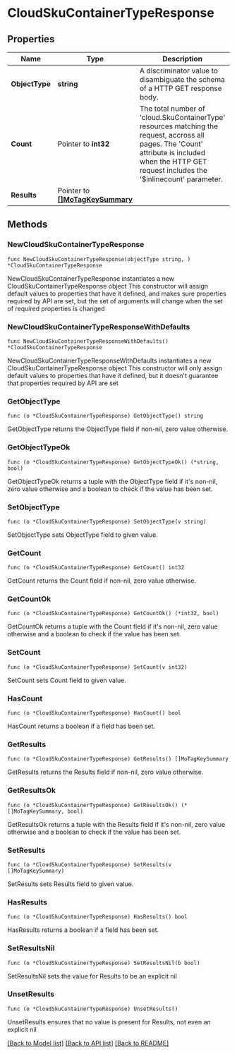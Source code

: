 # CloudSkuContainerTypeResponse

## Properties

Name | Type | Description | Notes
------------ | ------------- | ------------- | -------------
**ObjectType** | **string** | A discriminator value to disambiguate the schema of a HTTP GET response body. | 
**Count** | Pointer to **int32** | The total number of &#39;cloud.SkuContainerType&#39; resources matching the request, accross all pages. The &#39;Count&#39; attribute is included when the HTTP GET request includes the &#39;$inlinecount&#39; parameter. | [optional] 
**Results** | Pointer to [**[]MoTagKeySummary**](MoTagKeySummary.md) |  | [optional] 

## Methods

### NewCloudSkuContainerTypeResponse

`func NewCloudSkuContainerTypeResponse(objectType string, ) *CloudSkuContainerTypeResponse`

NewCloudSkuContainerTypeResponse instantiates a new CloudSkuContainerTypeResponse object
This constructor will assign default values to properties that have it defined,
and makes sure properties required by API are set, but the set of arguments
will change when the set of required properties is changed

### NewCloudSkuContainerTypeResponseWithDefaults

`func NewCloudSkuContainerTypeResponseWithDefaults() *CloudSkuContainerTypeResponse`

NewCloudSkuContainerTypeResponseWithDefaults instantiates a new CloudSkuContainerTypeResponse object
This constructor will only assign default values to properties that have it defined,
but it doesn't guarantee that properties required by API are set

### GetObjectType

`func (o *CloudSkuContainerTypeResponse) GetObjectType() string`

GetObjectType returns the ObjectType field if non-nil, zero value otherwise.

### GetObjectTypeOk

`func (o *CloudSkuContainerTypeResponse) GetObjectTypeOk() (*string, bool)`

GetObjectTypeOk returns a tuple with the ObjectType field if it's non-nil, zero value otherwise
and a boolean to check if the value has been set.

### SetObjectType

`func (o *CloudSkuContainerTypeResponse) SetObjectType(v string)`

SetObjectType sets ObjectType field to given value.


### GetCount

`func (o *CloudSkuContainerTypeResponse) GetCount() int32`

GetCount returns the Count field if non-nil, zero value otherwise.

### GetCountOk

`func (o *CloudSkuContainerTypeResponse) GetCountOk() (*int32, bool)`

GetCountOk returns a tuple with the Count field if it's non-nil, zero value otherwise
and a boolean to check if the value has been set.

### SetCount

`func (o *CloudSkuContainerTypeResponse) SetCount(v int32)`

SetCount sets Count field to given value.

### HasCount

`func (o *CloudSkuContainerTypeResponse) HasCount() bool`

HasCount returns a boolean if a field has been set.

### GetResults

`func (o *CloudSkuContainerTypeResponse) GetResults() []MoTagKeySummary`

GetResults returns the Results field if non-nil, zero value otherwise.

### GetResultsOk

`func (o *CloudSkuContainerTypeResponse) GetResultsOk() (*[]MoTagKeySummary, bool)`

GetResultsOk returns a tuple with the Results field if it's non-nil, zero value otherwise
and a boolean to check if the value has been set.

### SetResults

`func (o *CloudSkuContainerTypeResponse) SetResults(v []MoTagKeySummary)`

SetResults sets Results field to given value.

### HasResults

`func (o *CloudSkuContainerTypeResponse) HasResults() bool`

HasResults returns a boolean if a field has been set.

### SetResultsNil

`func (o *CloudSkuContainerTypeResponse) SetResultsNil(b bool)`

 SetResultsNil sets the value for Results to be an explicit nil

### UnsetResults
`func (o *CloudSkuContainerTypeResponse) UnsetResults()`

UnsetResults ensures that no value is present for Results, not even an explicit nil

[[Back to Model list]](../README.md#documentation-for-models) [[Back to API list]](../README.md#documentation-for-api-endpoints) [[Back to README]](../README.md)


